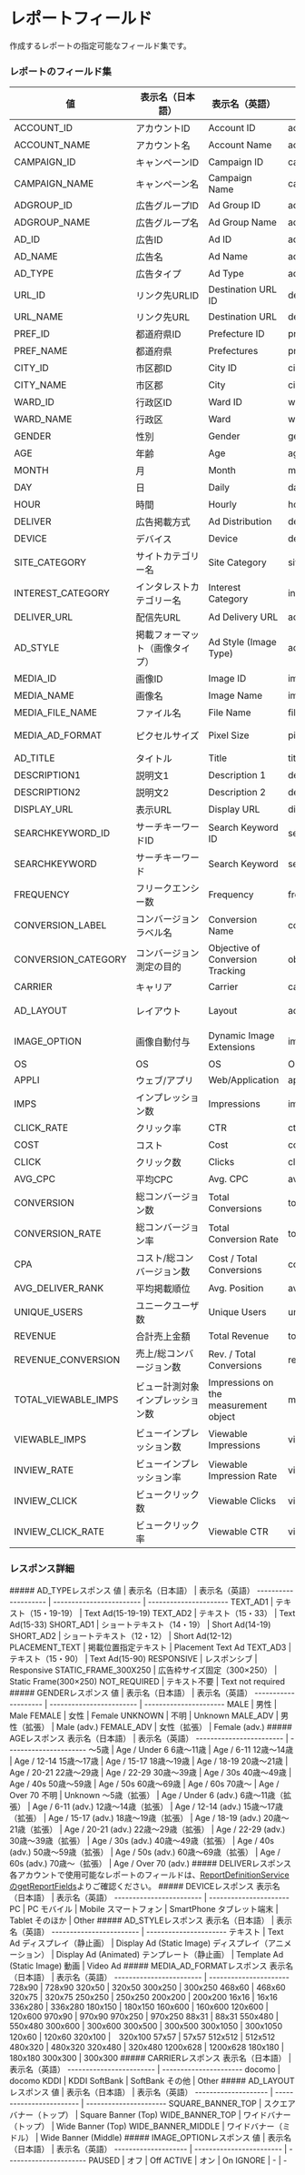 # レポートフィールド
作成するレポートの指定可能なフィールド集です。

### レポートのフィールド集
値           | 表示名（日本語） | 表示名（英語） | XML属性| 型/単位 | レスポンス値
-------------------- | ------------------------ | ---------------------- | ---------------- | --------- | ------------
ACCOUNT_ID            | アカウントID         | Account ID                         | accountID            | long  | -
ACCOUNT_NAME          | アカウント名          | Account Name                       | accountName          | string | -
CAMPAIGN_ID           | キャンペーンID        | Campaign ID                        | campaignID           | long  | -
CAMPAIGN_NAME         | キャンペーン名         | Campaign Name                      | campaignName         | string | -
ADGROUP_ID            | 広告グループID        | Ad Group ID                   | adgroupID            | long  | -
ADGROUP_NAME          | 広告グループ名         | Ad Group Name                 | adgroupName          | string | -
AD_ID                 | 広告ID            | Ad ID                     | adID                 | long | -  
AD_NAME               | 広告名             | Ad Name                   | adName               | string | -
AD_TYPE       | 広告タイプ           | Ad Type       | adType               | string | [AD_TYPEレスポンス](#ad_type)
URL_ID     | リンク先URLID             | Destination URL ID            | destinationURLID         | long | -
URL_NAME       | リンク先URL         | Destination URL          | destinationURL       | stirng | -
PREF_ID         | 都道府県ID          | Prefecture ID                           | prefectureID         | long | -
PREF_NAME       | 都道府県            | Prefectures                             | prefecture           | string | -
CITY_ID               | 市区郡ID           | City ID                                 | cityID               | long | -
CITY_NAME             | 市区郡             | City                                    | city                 | string | -
WARD_ID               | 行政区ID           | Ward ID                                 | wardID               | long | -
WARD_NAME             | 行政区             | Ward                                    | ward                 | string | -
GENDER               | 性別              | Gender           | gender               | string | [GENDERレスポンス](#gender)
AGE                  | 年齢              | Age               | age                  | long | [AGEレスポンス](#age)
MONTH                | 月              | Month               | month                  | string | -
DAY                  | 日               | Daily                                   | day                  | string | -
HOUR                  | 時間　　　　　　| Hourly                           | hourofday             | string | -
DELIVER      | 広告掲載方式     | Ad Distribution      | deliverName       | string | [DELIVERレスポンス](#deliver)
DEVICE               | デバイス            | Device             | device               | string | [DEVICEレスポンス](#device)
SITE_CATEGORY         | サイトカテゴリー名       | Site Category                  | siteCategory         | string | -
INTEREST_CATEGORY     | インタレストカテゴリー名    | Interest Category           | interestCategory     | string | -
DELIVER_URL       | 配信先URL         | Ad Delivery URL          | adDeliveryURL       | string | -
AD_STYLE    | 掲載フォーマット（画像タイプ） | Ad Style (Image Type) | adStyle   | string | [AD_STYLEレスポンス](#ad_style)
MEDIA_ID              | 画像ID            | Image ID                           | imageID              | long | -  
MEDIA_NAME            | 画像名             | Image Name                        | imageName            | string | -
MEDIA_FILE_NAME       | ファイル名             | File Name                      | fileName            | string | -
MEDIA_AD_FORMAT    | ピクセルサイズ     | Pixel Size     | pixelSize    | string   | [MEDIA_AD_FORMATレスポンス](#media_ad_format)
AD_TITLE                | タイトル            | Title                    | title                | string | -
DESCRIPTION1         | 説明文1            | Description 1            | description1         | string | -
DESCRIPTION2         | 説明文2            | Description 2            | description2         | string | -
DISPLAY_URL           | 表示URL           | Display URL            | displayURL           | string | -
SEARCHKEYWORD_ID      | サーチキーワードID      | Search Keyword ID                       | searchKeywordID      | long  | -
SEARCHKEYWORD        | サーチキーワード        | Search Keyword                          | searchKeyword        | string | -
FREQUENCY       | フリークエンシー数    | Frequency          | frequency     | long    | -
CONVERSION_LABEL       | コンバージョンラベル名    | Conversion Name          | conversionName     | string    | -
CONVERSION_CATEGORY | コンバージョン測定の目的 | Objective of Conversion Tracking |objectiveOfConversionTracking | string  | -
CARRIER       | キャリア    | Carrier          | carrier     | string    | [CARRIERレスポンス](#carrier)
AD_LAYOUT       | レイアウト    | Layout          | adLayout     | string    | [AD_LAYOUTレスポンス](#ad_layout)
IMAGE_OPTION   | 画像自動付与    | Dynamic Image Extensions | imageOption    | string    | [IMAGE_OPTIONレスポンス](#image_option)
OS          | OS       | OS                   | OS          | string   | -
APPLI          | ウェブ/アプリ       | Web/Application                   | appli          | string   | - 
IMPS          | インプレッション数       | Impressions                   | impressions          | long   | - 
CLICK_RATE       | クリック率           | CTR         |           ctr                  | double | -
COST                 | コスト             | Cost                                    | cost                 | long  | -  
CLICK               | クリック数           | Clicks                                  | clicks               | long  | -  
AVG_CPC           | 平均CPC           | Avg. CPC                                 | averageCpc           | double | -
CONVERSION     | 総コンバージョン数       | Total Conversions                  | totalConversions     | long  | -  
CONVERSION_RATE  | 総コンバージョン率       | Total Conversion Rate         | totalConversionRate  | double | -
CPA | コスト/総コンバージョン数   | Cost / Total Conversions | costTotalConversions | double | -
AVG_DELIVER_RANK | 平均掲載順位 | Avg. Position | averagePosition | double | -
UNIQUE_USERS           | ユニークユーザ数      | Unique Users             | uniqueUsers          | long | -
REVENUE           | 合計売上金額     | Total Revenue             | totalRevenue          | long | -
REVENUE_CONVERSION     | 売上/総コンバージョン数      | Rev. / Total Conversions   | revenueTotalConversion   | long | -
TOTAL_VIEWABLE_IMPS    | ビュー計測対象インプレッション数  | Impressions on the measurement object        | measurableImpressions    | long | -
VIEWABLE_IMPS    | ビューインプレッション数      | Viewable Impressions           | viewableImpressions    | long | -
INVIEW_RATE      | ビューインプレッション率      | Viewable Impression Rate     | viewableImpressionRate          | long | -
INVIEW_CLICK           | ビュークリック数      | Viewable Clicks            | viewableClicks          | long | -
INVIEW_CLICK_RATE           | ビュークリック率      | Viewable CTR            | viewableCtr          | long | -


### レスポンス詳細
<a name="ad_type">
##### AD_TYPEレスポンス
値           | 表示名（日本語）  | 表示名（英語）
-------------------- | ------------------------ | ---------------------- 
TEXT_AD1 | テキスト（15・19-19） | Text Ad(15-19-19)
TEXT_AD2 | テキスト（15・33） | Text Ad(15-33)
SHORT_AD1 | ショートテキスト（14・19） | Short Ad(14-19)
SHORT_AD2 | ショートテキスト（12・12） | Short Ad(12-12)
PLACEMENT_TEXT | 掲載位置指定テキスト | Placement Text Ad
TEXT_AD3 | テキスト（15・90） | Text Ad(15-90)
RESPONSIVE | レスポンシブ | Responsive
STATIC_FRAME_300X250 | 広告枠サイズ固定（300×250） | Static Frame(300×250)
NOT_REQUIRED | テキスト不要 | Text not required

<a name="gender">
##### GENDERレスポンス
値           | 表示名（日本語）  | 表示名（英語）
-------------------- | ------------------------ | ---------------------- 
MALE | 男性 | Male
FEMALE | 女性 | Female
UNKNOWN | 不明 | Unknown
MALE_ADV | 男性（拡張） | Male (adv.)
FEMALE_ADV | 女性（拡張） | Female (adv.)

<a name="age">
##### AGEレスポンス
表示名（日本語）  | 表示名（英語） 
 ------------------------ | ---------------------- 
～5歳 | Age / Under 6
6歳～11歳 | Age / 6-11
12歳～14歳 | Age / 12-14
15歳～17歳 | Age / 15-17
18歳～19歳 | Age / 18-19
20歳～21歳 | Age / 20-21
22歳～29歳 | Age / 22-29
30歳～39歳 | Age / 30s
40歳～49歳 | Age / 40s
50歳～59歳 | Age / 50s
60歳～69歳 | Age / 60s
70歳～ | Age / Over 70
不明 | Unknown
～5歳（拡張） | Age / Under 6 (adv.)
6歳～11歳（拡張） | Age / 6-11 (adv.)
12歳～14歳（拡張） | Age / 12-14 (adv.)
15歳～17歳（拡張） | Age / 15-17 (adv.)
18歳～19歳（拡張） | Age / 18-19 (adv.)
20歳～21歳（拡張） | Age / 20-21 (adv.)
22歳～29歳（拡張） | Age / 22-29 (adv.)
30歳～39歳（拡張） | Age / 30s (adv.)
40歳～49歳（拡張） | Age / 40s (adv.)
50歳～59歳（拡張） | Age / 50s (adv.)
60歳～69歳（拡張） | Age / 60s (adv.)
70歳～（拡張） | Age / Over 70 (adv.)

<a name="deliver">
##### DELIVERレスポンス
各アカウントで使用可能なレポートのフィールドは、<a href="../services/ReportDefinitionService.md">ReportDefinitionServiceのgetReportFields</a>よりご確認ください。

<a name="device">
##### DEVICEレスポンス
表示名（日本語）  | 表示名（英語）
 ------------------------ | ---------------------- 
PC | PC
モバイル | Mobile
スマートフォン | SmartPhone
タブレット端末 | Tablet
そのほか | Other

<a name="ad_style">
##### AD_STYLEレスポンス
表示名（日本語）  | 表示名（英語） 
 ------------------------ | ---------------------- 
テキスト | Text Ad
ディスプレイ（静止画） | Display Ad (Static Image)
ディスプレイ（アニメーション） | Display Ad (Animated)
テンプレート（静止画） | Template Ad (Static Image)
動画 | Video Ad

<a name="media_ad_format">
##### MEDIA_AD_FORMATレスポンス
表示名（日本語）  | 表示名（英語）
 ------------------------ | ---------------------- 
728x90 | 728x90
320x50 | 320x50
300x250 | 300x250
468x60 | 468x60
320x75 | 320x75
250x250 | 250x250
200x200 | 200x200
16x16 | 16x16
336x280 | 336x280
180x150 | 180x150
160x600 | 160x600
120x600 | 120x600
970x90 | 970x90
970x250 | 970x250
88x31 | 88x31
550x480 | 550x480
300x600 | 300x600
300x500 | 300x500
300x1050 | 300x1050
120x60 | 120x60
320x100 |　320x100
57x57 | 57x57
512x512 | 512x512
480x320 | 480x320
320x480 | 320x480
1200x628 | 1200x628
180x180 | 180x180
300x300 | 300x300

<a name="carrier">
##### CARRIERレスポンス
表示名（日本語）  | 表示名（英語） 
 ------------------------ | ---------------------- 
docomo | docomo
KDDI | KDDI
SoftBank | SoftBank
その他 | Other

<a name="ad_layout">
##### AD_LAYOUTレスポンス
値           | 表示名（日本語）  | 表示名（英語）
-------------------- | ------------------------ | ---------------------- 
SQUARE_BANNER_TOP | スクエアバナー（トップ） | Square Banner (Top)
WIDE_BANNER_TOP | ワイドバナー（トップ） | Wide Banner (Top)
WIDE_BANNER_MIDDLE | ワイドバナー（ミドル） | Wide Banner (Middle)

<a name="image_option">
##### IMAGE_OPTIONレスポンス
値          | 表示名（日本語）  | 表示名（英語）
-------------------- | ------------------------ | ---------------------- 
PAUSED | オフ | Off
ACTIVE | オン | On
IGNORE | - | -
